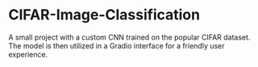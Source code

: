 # CIFAR-Image-Classification
A small project with a custom CNN trained on the popular CIFAR dataset. The model is then utilized in a Gradio interface for a friendly user experience.
